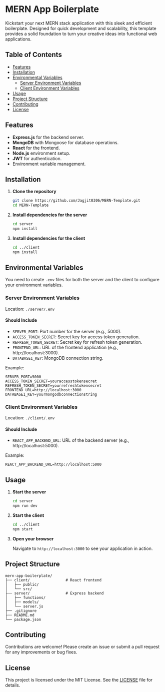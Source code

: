 # MERN App Boilerplate

Kickstart your next MERN stack application with this sleek and efficient boilerplate. Designed for quick development and scalability, this template provides a solid foundation to turn your creative ideas into functional web applications.

## Table of Contents

- [Features](#features)
- [Installation](#installation)
- [Environmental Variables](#environmental-variables)
  - [Server Environment Variables](#server-environment-variables)
  - [Client Environment Variables](#client-environment-variables)
- [Usage](#usage)
- [Project Structure](#project-structure)
- [Contributing](#contributing)
- [License](#license)

## Features

- **Express.js** for the backend server.
- **MongoDB** with Mongoose for database operations.
- **React** for the frontend.
- **Node.js** environment setup.
- **JWT** for authentication.
- Environment variable management.

## Installation

1. **Clone the repository**

   ```bash
   git clone https://github.com/Jagjit0306/MERN-Template.git
   cd MERN-Template
   ```

2. **Install dependencies for the server**

   ```bash
   cd server
   npm install
   ```

3. **Install dependencies for the client**

   ```bash
   cd ../client
   npm install
   ```

## Environmental Variables

You need to create `.env` files for both the server and the client to configure your environment variables.

### Server Environment Variables

Location: `./server/.env`

#### Should Include

- `SERVER_PORT`: Port number for the server (e.g., 5000).
- `ACCESS_TOKEN_SECRET`: Secret key for access token generation.
- `REFRESH_TOKEN_SECRET`: Secret key for refresh token generation.
- `FRONTEND_URL`: URL of the frontend application (e.g., http://localhost:3000).
- `DATABASE1_KEY`: MongoDB connection string.

Example:

```env
SERVER_PORT=5000
ACCESS_TOKEN_SECRET=youraccesstokensecret
REFRESH_TOKEN_SECRET=yourrefreshtokensecret
FRONTEND_URL=http://localhost:3000
DATABASE1_KEY=yourmongodbconnectionstring
```

### Client Environment Variables

Location: `./client/.env`

#### Should Include

- `REACT_APP_BACKEND_URL`: URL of the backend server (e.g., http://localhost:5000).

Example:

```env
REACT_APP_BACKEND_URL=http://localhost:5000
```

## Usage

1. **Start the server**

   ```bash
   cd server
   npm run dev
   ```

2. **Start the client**

   ```bash
   cd ../client
   npm start
   ```

3. **Open your browser**

   Navigate to `http://localhost:3000` to see your application in action.

## Project Structure

```plaintext
mern-app-boilerplate/
├── client/                # React frontend
│   ├── public/
│   └── src/
├── server/                # Express backend
│   ├── functions/
│   ├── models/
│   └── server.js
├── .gitignore
├── README.md
└── package.json
```

## Contributing

Contributions are welcome! Please create an issue or submit a pull request for any improvements or bug fixes.

## License

This project is licensed under the MIT License. See the [LICENSE](LICENSE) file for details.
